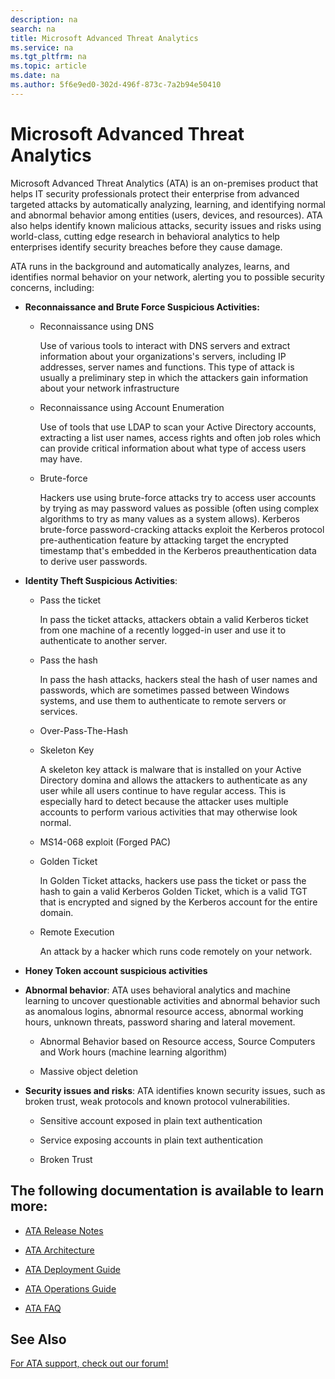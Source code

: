 ```yaml
---
description: na
search: na
title: Microsoft Advanced Threat Analytics
ms.service: na
ms.tgt_pltfrm: na
ms.topic: article
ms.date: na
ms.author: 5f6e9ed0-302d-496f-873c-7a2b94e50410
---
```

# Microsoft Advanced Threat Analytics
Microsoft Advanced Threat Analytics (ATA) is an on-premises product that helps IT security professionals protect their enterprise from advanced targeted attacks by automatically analyzing, learning, and identifying normal and abnormal behavior among entities (users, devices, and resources).  ATA also helps identify known malicious attacks, security issues and risks using world-class, cutting edge research in behavioral analytics to help enterprises identify security breaches before they cause damage.

ATA runs in the background and automatically analyzes, learns, and identifies normal behavior on your network, alerting you to possible security concerns, including:

- **Reconnaissance and Brute Force Suspicious Activities:**

   - Reconnaissance using DNS

      Use of various tools to interact with DNS servers and extract information about your organizations's servers, including IP addresses, server names and functions. This type of attack is usually a preliminary step in which the attackers gain information about your network infrastructure

   - Reconnaissance using Account Enumeration

      Use of tools that use LDAP to scan your Active Directory accounts, extracting a list user names, access rights and often job roles which can provide critical information about what type of access users may have.

   - Brute-force

      Hackers use using brute-force attacks try to access user accounts by trying as may password values as possible (often using complex algorithms to try as many values as a system allows). Kerberos brute-force password-cracking attacks exploit the Kerberos protocol pre-authentication feature by attacking target the encrypted timestamp that's embedded in the Kerberos preauthentication data to derive user passwords.

- **Identity Theft Suspicious Activities**:

   - Pass the ticket

      In pass the ticket attacks, attackers obtain a valid Kerberos ticket from one machine of a recently logged-in user and use it to authenticate to another server.

   - Pass the hash

      In pass the hash attacks, hackers steal the hash of user names and passwords, which are sometimes passed between Windows systems, and use them to authenticate to remote servers or services.

   - Over-Pass-The-Hash

   - Skeleton Key

      A skeleton key attack is malware that is installed on your Active Directory domina and allows the attackers to authenticate as any user while all users continue to have regular access. This is especially hard to detect because the attacker uses multiple accounts to perform various activities that may otherwise look normal.

   - MS14-068 exploit (Forged PAC)

   - Golden Ticket

      In Golden Ticket attacks, hackers use pass the ticket or pass the hash to gain a valid Kerberos Golden Ticket, which is a valid TGT that is encrypted and signed by the Kerberos account for the entire domain.

   - Remote Execution

      An attack by a hacker which runs code remotely on your network.

- **Honey Token account suspicious activities**

- **Abnormal behavior**: ATA uses behavioral analytics and machine learning to uncover questionable activities and abnormal behavior such as anomalous logins, abnormal resource access, abnormal working hours, unknown threats, password sharing and lateral movement.

   - Abnormal Behavior based on Resource access, Source Computers and Work hours (machine learning algorithm)

   - Massive object deletion

- **Security issues and risks**: ATA identifies known security issues, such as broken trust, weak protocols and known protocol vulnerabilities.

   - Sensitive account exposed in plain text authentication

   - Service exposing accounts in plain text authentication

   - Broken Trust

## The following documentation is available to learn more:

- [ATA Release Notes](../Topic/ATA_Release_Notes.md)

- [ATA Architecture](../Topic/ATA_Architecture.md)

- [ATA Deployment Guide](../Topic/ATA_Deployment_Guide.md)

- [ATA Operations Guide](../Topic/ATA_Operations_Guide.md)

- [ATA FAQ](../Topic/ATA_FAQ.md)

## See Also
[For ATA support, check out our forum!](https://social.technet.microsoft.com/Forums/security/en-US/home?forum=mata)

